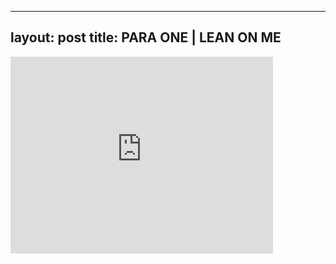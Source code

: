 

---
layout: post
title: PARA ONE | LEAN ON ME
---


<div class="output"><iframe width="420" height="315" src="http://www.youtube.com/embed/mKuG8dw8Uds" frameborder="0" allowfullscreen></iframe></div>

